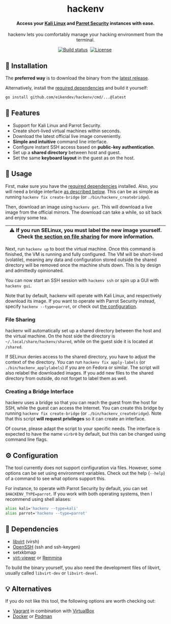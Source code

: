 <div align="center">
	<h1>hackenv</h1>
	<h4 align="center">
		Access your <a href="https://www.kali.org/">Kali Linux</a> and <a href="https://parrotsec.org/">Parrot Security</a> instances with ease.
	</h4>
	<p>hackenv lets you comfortably manage your hacking environment from the terminal.</p>
</div>

<p align="center">
	<a href="https://github.com/eikendev/hackenv/actions"><img alt="Build status" src="https://img.shields.io/github/workflow/status/eikendev/hackenv/Main"/></a>&nbsp;
	<a href="https://github.com/eikendev/hackenv/blob/master/LICENSE"><img alt="License" src="https://img.shields.io/github/license/eikendev/hackenv"/></a>&nbsp;
</p>

## 🚀&nbsp;Installation

The **preferred way** is to download the binary from the [latest release](https://github.com/eikendev/hackenv/releases).

Alternatively, install the [required dependencies](#dependencies) and build it yourself:
```bash
go install github.com/eikendev/hackenv/cmd/...@latest
```

## 🤘&nbsp;Features

- Support for Kali Linux and Parrot Security.
- Create short-lived virtual machines within seconds.
- Download the latest official live image conveniently.
- **Simple and intuitive** command line interface.
- Configure instant SSH access based on **public-key authentication**.
- Set up a **shared directory** between host and guest.
- Set the same **keyboard layout** in the guest as on the host.

## 📄&nbsp;Usage

First, make sure you have the [required dependencies](#dependencies) installed.
Also, you will need a bridge interface [as described below](#creating-a-bridge-interface).
This can be as simple as running `hackenv fix create-bridge` (or `./bin/hackenv_createbridge`).

Then, download an image using `hackenv get`.
This will download a live image from the official mirrors.
The download can take a while, so sit back and enjoy some tea.

| :warning:  **If you run SELinux, you must label the new image yourself. Check [the section on file sharing](#file-sharing) for more information.**   |
|-----------------------------------------------------------------|

Next, run `hackenv up` to boot the virtual machine.
Once this command is finished, the VM is running and fully configured.
The VM will be short-lived (volatile), meaning any data and configuration stored outside the shared directory will be removed once the machine shuts down.
This is by design and admittedly opinionated.

You can now start an SSH session with `hackenv ssh` or spin up a GUI with `hackenv gui`.

Note that by default, hackenv will operate with Kali Linux, and respectively download its image.
If you want to operate with Parrot Security instead, specify `hackenv --type=parrot`, or check out [the configuration](#configuration).

### File Sharing

hackenv will automatically set up a shared directory between the host and the virtual machine.
On the host side the directory is `~/.local/share/hackenv/shared`, while on the guest side it is located at `/shared`.

If SELinux denies access to the shared directory, you have to adjust the context of the directory.
You can run `hackenv fix apply-labels` (or `./bin/hackenv_applylabels`) if you are on Fedora or similar.
The script will also relabel the downloaded images.
If you add new files to the shared directory from outside, do not forget to label them as well.

### Creating a Bridge Interface

hackenv uses a bridge so that you can reach the guest from the host for SSH, while the guest can access the Internet.
You can create this bridge by running `hackenv fix create-bridge` (or `./bin/hackenv_createbridge`).
Note that this script **will request privileges** so it can create an interface.

Of course, please adapt the script to your specific needs.
The interface is expected to have the name `virbr0` by default, but this can be changed using command line flags.

## ⚙&nbsp;Configuration

The tool currently does not support configuration via files.
However, some options can be set using environment variables.
Check out the help (`--help`) of a command to see what options support this.

For instance, to operate with Parrot Security by default, you can set `$HACKENV_TYPE=parrot`.
If you work with both operating systems, then I recommend using shell aliases:
```bash
alias kali='hackenv --type=kali'
alias parrot='hackenv --type=parrot'
```

## 🥙&nbsp;Dependencies

- [libvirt](https://libvirt.org/) (virsh)
- [OpenSSH](https://www.openssh.com/) (ssh and ssh-keygen)
- setxkbmap
- [virt-viewer](https://virt-manager.org/) or [Remmina](https://remmina.org/)

To build the binary yourself, you also need the development files of libvirt, usually called `libvirt-dev` or `libvirt-devel`.

## 💡&nbsp;Alternatives

If you do not like this tool, the following options are worth checking out:
- [Vagrant](https://www.vagrantup.com/) in combination with [VirtualBox](https://www.virtualbox.org/)
- [Docker](https://www.docker.com/) or [Podman](https://podman.io/)
